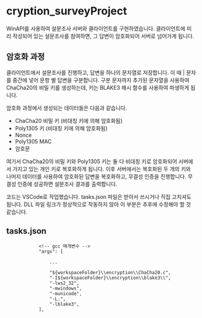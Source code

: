 # cryption_surveyProject
WinAPI를 사용하여 설문조사 서버와 클라이언트를 구현하였습니다. 클라이언트에 미리 작성되어 있는 설문조사를 참여하면, 그 답변이 암호화되어 서버로 넘어가게 됩니다. 

## 암호화 과정
클라이언트에서 설문조사를 진행하고, 답변을 하나의 문자열로 저장합니다. 이 때 | 문자를 중간에 넣어 문항 별 답변을 구분합니다. 구분 문자까지 추가된 문자열을 사용하여 ChaCha20의 비밀 키를 생성하는데, 키는 BLAKE3 해시 함수를 사용하여 파생하게 됩니다.

암호화 과정에서 생성되는 데이터들은 다음과 같습니다.

- ChaCha20 비밀 키 (비대칭 키에 의해 암호화됨)
- Poly1305 키  (비대칭 키에 의해 암호화됨)
- Nonce
- Poly1305 MAC
- 암호문

여기서 ChaCha20의 비밀 키와  Poly1305 키는 둘 다 비대칭 키로 암호화되어 서버에서 가지고 있는 개인 키로 복호화하게 됩니다. 이후 서버에서는 복호화된 두 개의 키와 나머지 데이터를 사용하여 암호화된 답변을 복호화하고, 무결성 인증을 진행합니다. 무결성 인증에 성공하면 설문조사 결과를 출력합니다.

코드는 VSCode로 작업했습니다. tasks.json 파일은 받아서 쓰시거나 직접 고치셔도 됩니다. DLL 파일 링크가 정상적으로 작동하지 않아 이 부분은 추후에 수정해야 할 것 같습니다.

## tasks.json
```
            <!-- gcc 매개변수 -->
            "args": [

                ...

                "${workspaceFolder}\\encryption\\ChaCha20.c", 
                "-I${workspaceFolder}\\encryption\\blake3\\",
                "-lws2_32",                
                "-mwindows",
                "-municode",
                "-L.",
                "-lblake3",
            ],
```

